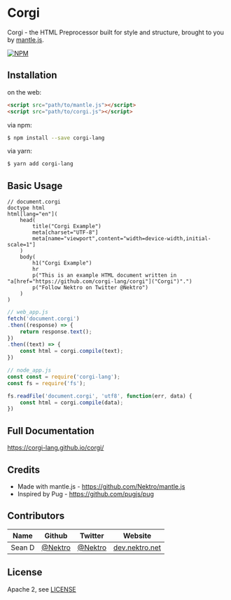 # Corgi

Corgi - the HTML Preprocessor built for style and structure, brought to you by [mantle.js](https://github.com/Nektro/mantle.js).

[![NPM](https://nodei.co/npm/corgi-lang.png)](https://nodei.co/npm/corgi-lang/)

## Installation

on the web:
```html
<script src="path/to/mantle.js"></script>
<script src="path/to/corgi.js"></script>
```

via npm:
```bash
$ npm install --save corgi-lang
```

via yarn:
```bash
$ yarn add corgi-lang
```

## Basic Usage

```corgi
// document.corgi
doctype html
html[lang="en"](
    head(
        title("Corgi Example")
        meta[charset="UTF-8"]
        meta[name="viewport",content="width=device-width,initial-scale=1"]
    )
    body(
        h1("Corgi Example")
        hr
        p("This is an example HTML document written in "a[href="https://github.com/corgi-lang/corgi"]("Corgi")".")
        p("Follow Nektro on Twitter @Nektro")
    )
)
```

```js
// web_app.js
fetch('document.corgi')
.then((response) => {
    return response.text();
})
.then((text) => {
    const html = corgi.compile(text);
})
```

```js
// node_app.js
const const = require('corgi-lang');
const fs = require('fs');

fs.readFile('document.corgi', 'utf8', function(err, data) {
    const html = corgi.compile(data);
})
```

## Full Documentation

https://corgi-lang.github.io/corgi/

## Credits
- Made with mantle.js - https://github.com/Nektro/mantle.js
- Inspired by Pug - https://github.com/pugjs/pug

## Contributors
| Name | Github | Twitter | Website |
| --- | --- | --- | --- |
| Sean D | [@Nektro](https://github.com/Nektro) | [@Nektro](https://twitter.com/Nektro) | [dev.nektro.net](https://dev.nektro.net/)


## License

Apache 2, see [LICENSE](LICENSE)

